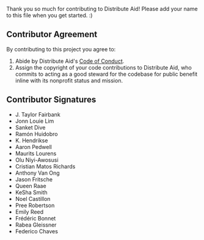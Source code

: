 Thank you so much for contributing to Distribute Aid! Please add your name to this file when you get started. :)

## Contributor Agreement

By contributing to this project you agree to:

1. Abide by Distribute Aid's [Code of Conduct](https://github.com/distributeaid/.github/blob/saga/CODE_OF_CONDUCT.md).
2. Assign the copyright of your code contributions to Distribute Aid, who commits to acting as a good steward for the codebase for public benefit inline with its nonprofit status and mission.

## Contributor Signatures

- J. Taylor Fairbank
- Jonn Louie Lim
- Sanket Dive
- Ramón Huidobro
- K. Hendrikse
- Aaron Pedwell
- Maurits Lourens
- Olu Niyi-Awosusi
- Cristian Matos Richards
- Anthony Van Ong
- Jason Fritsche
- Queen Raae
- KeSha Smith
- Noel Castillon
- Pree Robertson
- Emily Reed
- Frédéric Bonnet
- Rabea Gleissner
- Federico Chaves
